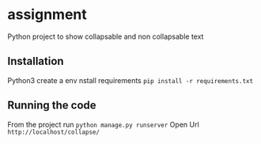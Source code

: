 # assignment
Python project to show collapsable and non collapsable text
## Installation
Python3
create a env 
nstall requirements
```pip install -r requirements.txt```

## Running the code
From the project run 
```python manage.py runserver```
Open Url
```http://localhost/collapse/```


